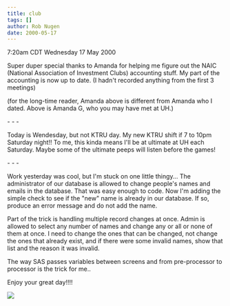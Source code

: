 ```yaml
---
title: club
tags: []
author: Rob Nugen
date: 2000-05-17
---
```


<title>Investment Club</title>
<p class=date>7:20am CDT Wednesday 17 May 2000</p>

<p>Super duper special thanks to Amanda for helping me figure out the
NAIC (National Association of Investment Clubs) accounting stuff.  My
part of the accounting is now up to date.  (I hadn't recorded anything
from the first 3 meetings)

<p>(for the long-time reader, Amanda above is different from Amanda
who I dated.  Above is Amanda G, who you may have met at UH.)

<p>- - -

<p>Today is Wendesday, but not KTRU day.  My new KTRU shift if 7 to
10pm Saturday night!!  To me, this kinda means I'll be at ultimate at
UH each Saturday.  Maybe some of the ultimate peeps will listen before
the games!


<p>- - -

<p>Work yesterday was cool, but I'm stuck on one little thingy...  The
administrator of our database is allowed to change people's names and
emails in the database.  That was easy enough to code.  Now I'm adding
the simple check to see if the "new" name is already in our database.
If so, produce an error message and do not add the name.

<p>Part of the trick is handling multiple record changes at once.
Admin is allowed to select any number of names and change any or all
or none of them at once.  I need to change the ones that can be
changed, not change the ones that already exist, and if there were
some invalid names, show that list and the reason it was invalid.

<p>The way SAS passes variables between screens and from pre-processor
to processor is the trick for me..

<p>Enjoy your great day!!!!

<p><img src='/images/rob/wL-ROB.gif'>


